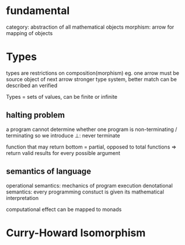 # fundamental
category: abstraction of all mathematical objects
morphism: arrow for mapping of objects

# Types
types are restrictions on composition(morphism) 
  eg. one arrow must be source object of next arrow
stronger type system, better match can be described an verified

Types = sets of values, can be finite or infinite

## halting problem
a program cannot determine whether one program is non-terminating / terminating
so we introduce ⊥: never terminate

function that may return bottom = partial, opposed to total functions
  => return valid results for every possible argument

## semantics of language
operational semantics: mechanics of program execution
denotational semantics: every programming constuct is given its mathematical interpretation

computational effect can be mapped to monads

# Curry-Howard Isomorphism










